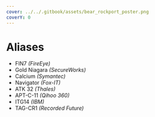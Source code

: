 ```yaml
---
cover: ../../.gitbook/assets/bear_rockport_poster.png
coverY: 0
---
```


# Aliases

* FIN7 _(FireEye)_
* Gold Niagara _(SecureWorks)_
* Calcium _(Symantec)_
* Navigator _(Fox-IT)_
* ATK 32 _(Thales)_
* APT-C-11 _(Qihoo 360)_
* ITG14 _(IBM)_
* TAG-CR1 _(Recorded Future)_
